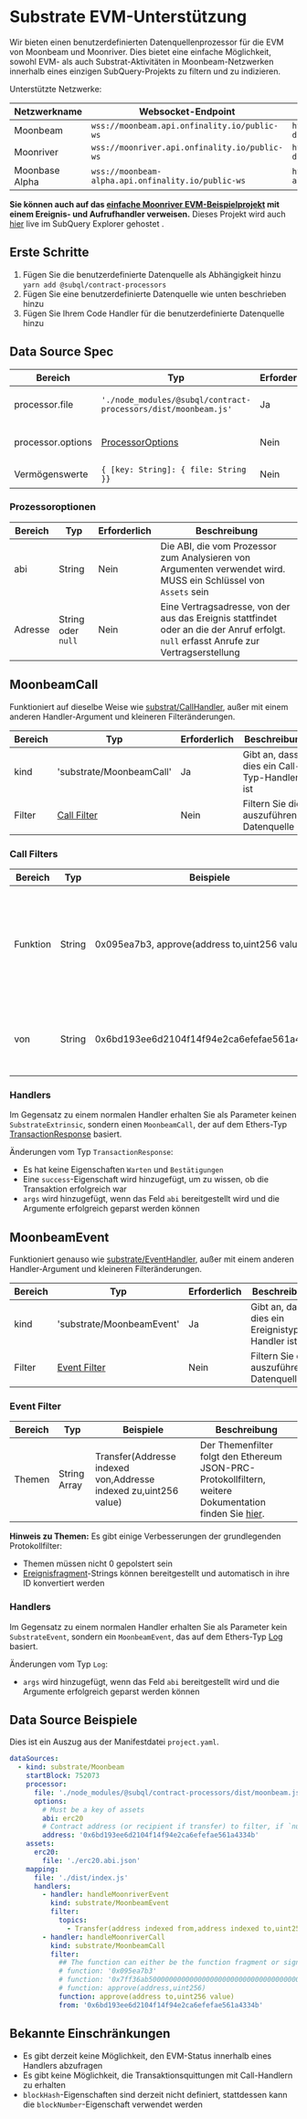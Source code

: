 # Substrate EVM-Unterstützung

Wir bieten einen benutzerdefinierten Datenquellenprozessor für die EVM von Moonbeam und Moonriver. Dies bietet eine einfache Möglichkeit, sowohl EVM- als auch Substrat-Aktivitäten in Moonbeam-Netzwerken innerhalb eines einzigen SubQuery-Projekts zu filtern und zu indizieren.

Unterstützte Netzwerke:

| Netzwerkname   | Websocket-Endpoint                                 | Wörterbuch-Endpoint                                                  |
| -------------- | -------------------------------------------------- | -------------------------------------------------------------------- |
| Moonbeam       | `wss://moonbeam.api.onfinality.io/public-ws`       | `https://api.subquery.network/sq/subquery/moonbeam-dictionary`       |
| Moonriver      | `wss://moonriver.api.onfinality.io/public-ws`      | `https://api.subquery.network/sq/subquery/moonriver-dictionary`      |
| Moonbase Alpha | `wss://moonbeam-alpha.api.onfinality.io/public-ws` | `https://api.subquery.network/sq/subquery/moonbase-alpha-dictionary` |

**Sie können auch auf das [einfache Moonriver EVM-Beispielprojekt](https://github.com/subquery/tutorials-moonriver-evm-starter) mit einem Ereignis- und Aufrufhandler verweisen.** Dieses Projekt wird auch [hier](https://explorer.subquery.network/subquery/subquery/moonriver-evm-starter-project) live im SubQuery Explorer gehostet .

## Erste Schritte

1. Fügen Sie die benutzerdefinierte Datenquelle als Abhängigkeit hinzu `yarn add @subql/contract-processors`
2. Fügen Sie eine benutzerdefinierte Datenquelle wie unten beschrieben hinzu
3. Fügen Sie Ihrem Code Handler für die benutzerdefinierte Datenquelle hinzu

## Data Source Spec

| Bereich           | Typ                                                            | Erforderlich | Beschreibung                                  |
| ----------------- | -------------------------------------------------------------- | ------------ | --------------------------------------------- |
| processor.file    | `'./node_modules/@subql/contract-processors/dist/moonbeam.js'` | Ja           | Dateiverweis auf den Datenprozessorcode       |
| processor.options | [ProcessorOptions](#processor-options)                         | Nein         | Spezielle Optionen für den Moonbeam-Prozessor |
| Vermögenswerte    | `{ [key: String]: { file: String }}`                           | Nein         | Ein Objekt externer Asset-Dateien             |

### Prozessoroptionen

| Bereich | Typ                | Erforderlich | Beschreibung                                                                                                                           |
| ------- | ------------------ | ------------ | -------------------------------------------------------------------------------------------------------------------------------------- |
| abi     | String             | Nein         | Die ABI, die vom Prozessor zum Analysieren von Argumenten verwendet wird. MUSS ein Schlüssel von `Assets` sein                         |
| Adresse | String oder `null` | Nein         | Eine Vertragsadresse, von der aus das Ereignis stattfindet oder an die der Anruf erfolgt. `null` erfasst Anrufe zur Vertragserstellung |

## MoonbeamCall

Funktioniert auf dieselbe Weise wie [substrat/CallHandler](../create/mapping/#call-handler), außer mit einem anderen Handler-Argument und kleineren Filteränderungen.

| Bereich | Typ                          | Erforderlich | Beschreibung                                |
| ------- | ---------------------------- | ------------ | ------------------------------------------- |
| kind    | 'substrate/MoonbeamCall'     | Ja           | Gibt an, dass dies ein Call-Typ-Handler ist |
| Filter  | [Call Filter](#call-filters) | Nein         | Filtern Sie die auszuführende Datenquelle   |

### Call Filters

| Bereich  | Typ    | Beispiele                                     | Beschreibung                                                                                                                                                                              |
| -------- | ------ | --------------------------------------------- | ----------------------------------------------------------------------------------------------------------------------------------------------------------------------------------------- |
| Funktion | String | 0x095ea7b3, approve(address to,uint256 value) | Entweder [Function Signature](https://docs.ethers.io/v5/api/utils/abi/fragments/#FunctionFragment)-Strings oder die Funktion `sighash`, um die im Vertrag aufgerufene Funktion zu filtern |
| von      | String | 0x6bd193ee6d2104f14f94e2ca6efefae561a4334b    | Eine Ethereum-Adresse, die die Transaktion gesendet hat                                                                                                                                   |

### Handlers

Im Gegensatz zu einem normalen Handler erhalten Sie als Parameter keinen `SubstrateExtrinsic`, sondern einen `MoonbeamCall`, der auf dem Ethers-Typ [TransactionResponse](https://docs.ethers.io/v5/api/providers/types/#providers-TransactionResponse) basiert.

Änderungen vom Typ `TransactionResponse`:

- Es hat keine Eigenschaften `Warten` und `Bestätigungen`
- Eine `success`-Eigenschaft wird hinzugefügt, um zu wissen, ob die Transaktion erfolgreich war
- `args` wird hinzugefügt, wenn das Feld `abi` bereitgestellt wird und die Argumente erfolgreich geparst werden können

## MoonbeamEvent

Funktioniert genauso wie [substrate/EventHandler](../create/mapping/#event-handler), außer mit einem anderen Handler-Argument und kleineren Filteränderungen.

| Bereich | Typ                           | Erforderlich | Beschreibung                                   |
| ------- | ----------------------------- | ------------ | ---------------------------------------------- |
| kind    | 'substrate/MoonbeamEvent'     | Ja           | Gibt an, dass dies ein Ereignistyp-Handler ist |
| Filter  | [Event Filter](#call-filters) | Nein         | Filtern Sie die auszuführende Datenquelle      |

### Event Filter

| Bereich | Typ          | Beispiele                                                        | Beschreibung                                                                                                                                        |
| ------- | ------------ | ---------------------------------------------------------------- | --------------------------------------------------------------------------------------------------------------------------------------------------- |
| Themen  | String Array | Transfer(Addresse indexed von,Addresse indexed zu,uint256 value) | Der Themenfilter folgt den Ethereum JSON-PRC-Protokollfiltern, weitere Dokumentation finden Sie [hier](https://docs.ethers.io/v5/concepts/events/). |

<b>Hinweis zu Themen:</b>
Es gibt einige Verbesserungen der grundlegenden Protokollfilter:

- Themen müssen nicht 0 gepolstert sein
- [Ereignisfragment](https://docs.ethers.io/v5/api/utils/abi/fragments/#EventFragment)-Strings können bereitgestellt und automatisch in ihre ID konvertiert werden

### Handlers

Im Gegensatz zu einem normalen Handler erhalten Sie als Parameter kein `SubstrateEvent`, sondern ein `MoonbeamEvent`, das auf dem Ethers-Typ [Log](https://docs.ethers.io/v5/api/providers/types/#providers-Log) basiert.

Änderungen vom Typ `Log`:

- `args` wird hinzugefügt, wenn das Feld `abi` bereitgestellt wird und die Argumente erfolgreich geparst werden können

## Data Source Beispiele

Dies ist ein Auszug aus der Manifestdatei `project.yaml`.

```yaml
dataSources:
  - kind: substrate/Moonbeam
    startBlock: 752073
    processor:
      file: './node_modules/@subql/contract-processors/dist/moonbeam.js'
      options:
        # Must be a key of assets
        abi: erc20
        # Contract address (or recipient if transfer) to filter, if `null` should be for contract creation
        address: '0x6bd193ee6d2104f14f94e2ca6efefae561a4334b'
    assets:
      erc20:
        file: './erc20.abi.json'
    mapping:
      file: './dist/index.js'
      handlers:
        - handler: handleMoonriverEvent
          kind: substrate/MoonbeamEvent
          filter:
            topics:
              - Transfer(address indexed from,address indexed to,uint256 value)
        - handler: handleMoonriverCall
          kind: substrate/MoonbeamCall
          filter:
            ## The function can either be the function fragment or signature
            # function: '0x095ea7b3'
            # function: '0x7ff36ab500000000000000000000000000000000000000000000000000000000'
            # function: approve(address,uint256)
            function: approve(address to,uint256 value)
            from: '0x6bd193ee6d2104f14f94e2ca6efefae561a4334b'
```

## Bekannte Einschränkungen

- Es gibt derzeit keine Möglichkeit, den EVM-Status innerhalb eines Handlers abzufragen
- Es gibt keine Möglichkeit, die Transaktionsquittungen mit Call-Handlern zu erhalten
- `blockHash`-Eigenschaften sind derzeit nicht definiert, stattdessen kann die `blockNumber`-Eigenschaft verwendet werden
